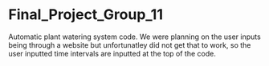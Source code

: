 # Final_Project_Group_11
Automatic plant watering system code.
We were planning on the user inputs being through a website but unfortunatley did not get that to work, so the user inputted time intervals are inputted at the top of the code.
